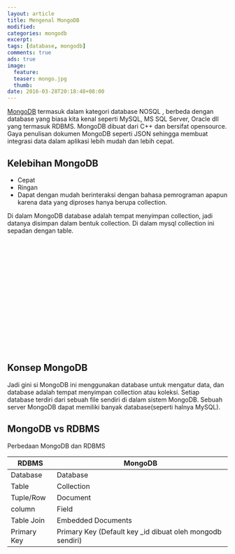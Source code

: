 ```yaml
---
layout: article
title: Mengenal MongoDB
modified:
categories: mongodb
excerpt:
tags: [database, mongodb]
comments: true
ads: true
image:
  feature:
  teaser: mongo.jpg
  thumb:
date: 2016-03-28T20:18:48+08:00
---
```

[MongoDB](https://www.mongodb.org/) termasuk dalam kategori database NOSQL , berbeda dengan database yang biasa kita kenal seperti MySQL, MS SQL Server, Oracle dll yang termasuk RDBMS. MongoDB dibuat dari C++ dan bersifat opensource. Gaya penulisan dokumen MongoDB seperti JSON sehingga membuat integrasi data dalam aplikasi lebih mudah dan lebih cepat.

## Kelebihan MongoDB

 * Cepat
 * Ringan
 * Dapat dengan mudah berinteraksi dengan bahasa pemrograman apapun karena data yang diproses hanya berupa collection.

Di dalam MongoDB database adalah tempat menyimpan collection, jadi datanya disimpan dalam bentuk collection. Di dalam mysql collection ini sepadan dengan table.

<center><script async src="//pagead2.googlesyndication.com/pagead/js/adsbygoogle.js"></script><!-- BOX--><ins class="adsbygoogle"  style="display:inline-block;width:300px;height:250px" data-ad-client="ca-pub-4504493660273886" data-ad-slot="1638134271"></ins><script>(adsbygoogle = window.adsbygoogle || []).push({});</script></center>

## Konsep MongoDB

Jadi gini si MongoDB ini menggunakan database untuk mengatur data, dan database adalah tempat menyimpan collection atau koleksi. Setiap database terdiri dari sebuah file sendiri di dalam sistem MongoDB. Sebuah server MongoDB dapat memiliki  banyak database(seperti halnya MySQL).

## MongoDB vs RDBMS
Perbedaan MongoDB dan RDBMS

<!-- more -->


| RDBMS	         |     MongoDB                                                     |
|----------------|-----------------------------------------------------------------|
| Database       |	Database                                                   |
| Table	         |      Collection                                                 |
| Tuple/Row      |	Document                                                   |
| column         |	Field                                                      |
| Table Join     |	Embedded Documents                                         |
| Primary Key    |	Primary Key (Default key _id dibuat oleh mongodb sendiri)  |


<center><script async src="//pagead2.googlesyndication.com/pagead/js/adsbygoogle.js"></script><!-- BOX--><ins class="adsbygoogle"  style="display:inline-block;width:300px;height:250px" data-ad-client="ca-pub-4504493660273886" data-ad-slot="1638134271"></ins><script>(adsbygoogle = window.adsbygoogle || []).push({});</script></center>
